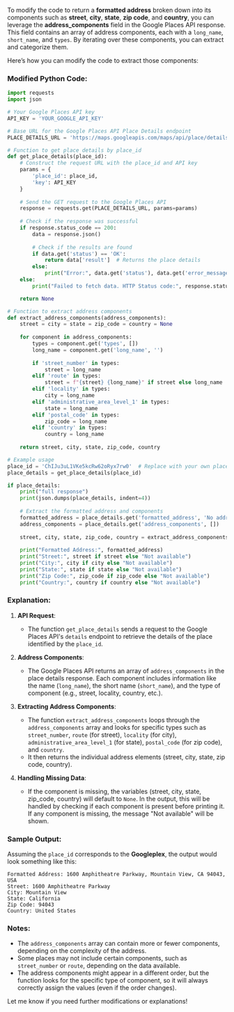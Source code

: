 To modify the code to return a **formatted address** broken down into its components such as **street**, **city**, **state**, **zip code**, and **country**, you can leverage the **address_components** field in the Google Places API response. This field contains an array of address components, each with a `long_name`, `short_name`, and `types`. By iterating over these components, you can extract and categorize them.

Here’s how you can modify the code to extract those components:

### Modified Python Code:
```python
import requests
import json

# Your Google Places API key
API_KEY = 'YOUR_GOOGLE_API_KEY'

# Base URL for the Google Places API Place Details endpoint
PLACE_DETAILS_URL = 'https://maps.googleapis.com/maps/api/place/details/json'

# Function to get place details by place_id
def get_place_details(place_id):
    # Construct the request URL with the place_id and API key
    params = {
        'place_id': place_id,
        'key': API_KEY
    }
    
    # Send the GET request to the Google Places API
    response = requests.get(PLACE_DETAILS_URL, params=params)
    
    # Check if the response was successful
    if response.status_code == 200:
        data = response.json()
        
        # Check if the results are found
        if data.get('status') == 'OK':
            return data['result']  # Returns the place details
        else:
            print("Error:", data.get('status'), data.get('error_message', 'No error message'))
    else:
        print("Failed to fetch data. HTTP Status code:", response.status_code)

    return None

# Function to extract address components
def extract_address_components(address_components):
    street = city = state = zip_code = country = None
    
    for component in address_components:
        types = component.get('types', [])
        long_name = component.get('long_name', '')
        
        if 'street_number' in types:
            street = long_name
        elif 'route' in types:
            street = f"{street} {long_name}" if street else long_name
        elif 'locality' in types:
            city = long_name
        elif 'administrative_area_level_1' in types:
            state = long_name
        elif 'postal_code' in types:
            zip_code = long_name
        elif 'country' in types:
            country = long_name
            
    return street, city, state, zip_code, country

# Example usage
place_id = 'ChIJu3uL1VKe5kcRw62oRyx7rw0'  # Replace with your own place_id
place_details = get_place_details(place_id)

if place_details:
    print("full response")
    print(json.dumps(place_details, indent=4))
    
    # Extract the formatted address and components
    formatted_address = place_details.get('formatted_address', 'No address available')
    address_components = place_details.get('address_components', [])
    
    street, city, state, zip_code, country = extract_address_components(address_components)
    
    print("Formatted Address:", formatted_address)
    print("Street:", street if street else "Not available")
    print("City:", city if city else "Not available")
    print("State:", state if state else "Not available")
    print("Zip Code:", zip_code if zip_code else "Not available")
    print("Country:", country if country else "Not available")
```

### Explanation:

1. **API Request**:
   - The function `get_place_details` sends a request to the Google Places API's `details` endpoint to retrieve the details of the place identified by the `place_id`.

2. **Address Components**:
   - The Google Places API returns an array of `address_components` in the place details response. Each component includes information like the name (`long_name`), the short name (`short_name`), and the type of component (e.g., street, locality, country, etc.).
   
3. **Extracting Address Components**:
   - The function `extract_address_components` loops through the `address_components` array and looks for specific types such as `street_number`, `route` (for street), `locality` (for city), `administrative_area_level_1` (for state), `postal_code` (for zip code), and `country`.
   - It then returns the individual address elements (street, city, state, zip code, country).

4. **Handling Missing Data**:
   - If the component is missing, the variables (street, city, state, zip_code, country) will default to `None`. In the output, this will be handled by checking if each component is present before printing it. If any component is missing, the message "Not available" will be shown.

### Sample Output:

Assuming the `place_id` corresponds to the **Googleplex**, the output would look something like this:

```
Formatted Address: 1600 Amphitheatre Parkway, Mountain View, CA 94043, USA
Street: 1600 Amphitheatre Parkway
City: Mountain View
State: California
Zip Code: 94043
Country: United States
```

### Notes:
- The `address_components` array can contain more or fewer components, depending on the complexity of the address.
- Some places may not include certain components, such as `street_number` or `route`, depending on the data available.
- The address components might appear in a different order, but the function looks for the specific type of component, so it will always correctly assign the values (even if the order changes).

Let me know if you need further modifications or explanations!